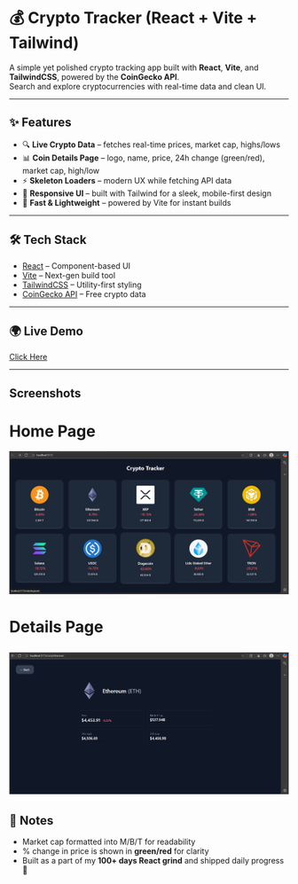 # 💰 Crypto Tracker (React + Vite + Tailwind)

A simple yet polished crypto tracking app built with **React**, **Vite**, and **TailwindCSS**, powered by the **CoinGecko API**.  
Search and explore cryptocurrencies with real-time data and clean UI.

---

## ✨ Features
- 🔍 **Live Crypto Data** – fetches real-time prices, market cap, highs/lows  
- 📊 **Coin Details Page** – logo, name, price, 24h change (green/red), market cap, high/low  
- ⚡ **Skeleton Loaders** – modern UX while fetching API data  
- 🎨 **Responsive UI** – built with Tailwind for a sleek, mobile-first design  
- 🚀 **Fast & Lightweight** – powered by Vite for instant builds  

---

## 🛠️ Tech Stack
- [React](https://react.dev/) – Component-based UI  
- [Vite](https://vitejs.dev/) – Next-gen build tool  
- [TailwindCSS](https://tailwindcss.com/) – Utility-first styling  
- [CoinGecko API](https://www.coingecko.com/) – Free crypto data  

---

## 🌍 Live Demo
[Click Here](https://crypto-tracker-react-tailwind.netlify.app/)

---
## Screenshots

# Home Page
![alt text](image.png)

# Details Page
![alt text](image-1.png)
---

## 📌 Notes
- Market cap formatted into M/B/T for readability  
- % change in price is shown in **green/red** for clarity  
- Built as a part of my **100+ days React grind** and shipped daily progress 🚀  
